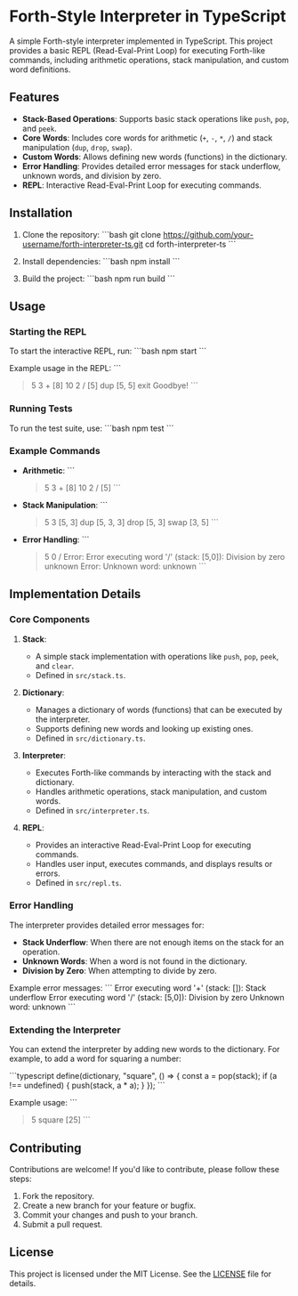 # Forth-Style Interpreter in TypeScript

A simple Forth-style interpreter implemented in TypeScript. This project provides a basic REPL (Read-Eval-Print Loop) for executing Forth-like commands, including arithmetic operations, stack manipulation, and custom word definitions.

## Features

- **Stack-Based Operations**: Supports basic stack operations like `push`, `pop`, and `peek`.
- **Core Words**: Includes core words for arithmetic (`+`, `-`, `*`, `/`) and stack manipulation (`dup`, `drop`, `swap`).
- **Custom Words**: Allows defining new words (functions) in the dictionary.
- **Error Handling**: Provides detailed error messages for stack underflow, unknown words, and division by zero.
- **REPL**: Interactive Read-Eval-Print Loop for executing commands.

## Installation

1. Clone the repository:
   \`\`\`bash
   git clone https://github.com/your-username/forth-interpreter-ts.git
   cd forth-interpreter-ts
   \`\`\`

2. Install dependencies:
   \`\`\`bash
   npm install
   \`\`\`

3. Build the project:
   \`\`\`bash
   npm run build
   \`\`\`

## Usage

### Starting the REPL

To start the interactive REPL, run:
\`\`\`bash
npm start
\`\`\`

Example usage in the REPL:
\`\`\`
> 5 3 +
[8]
> 10 2 /
[5]
> dup
[5, 5]
> exit
Goodbye!
\`\`\`

### Running Tests

To run the test suite, use:
\`\`\`bash
npm test
\`\`\`

### Example Commands

- **Arithmetic**:
  \`\`\`
  > 5 3 +
  [8]
  > 10 2 /
  [5]
  \`\`\`

- **Stack Manipulation**:
  \`\`\`
  > 5 3
  [5, 3]
  > dup
  [5, 3, 3]
  > drop
  [5, 3]
  > swap
  [3, 5]
  \`\`\`

- **Error Handling**:
  \`\`\`
  > 5 0 /
  Error: Error executing word '/' (stack: [5,0]): Division by zero
  > unknown
  Error: Unknown word: unknown
  \`\`\`

## Implementation Details

### Core Components

1. **Stack**:
   - A simple stack implementation with operations like `push`, `pop`, `peek`, and `clear`.
   - Defined in `src/stack.ts`.

2. **Dictionary**:
   - Manages a dictionary of words (functions) that can be executed by the interpreter.
   - Supports defining new words and looking up existing ones.
   - Defined in `src/dictionary.ts`.

3. **Interpreter**:
   - Executes Forth-like commands by interacting with the stack and dictionary.
   - Handles arithmetic operations, stack manipulation, and custom words.
   - Defined in `src/interpreter.ts`.

4. **REPL**:
   - Provides an interactive Read-Eval-Print Loop for executing commands.
   - Handles user input, executes commands, and displays results or errors.
   - Defined in `src/repl.ts`.

### Error Handling

The interpreter provides detailed error messages for:
- **Stack Underflow**: When there are not enough items on the stack for an operation.
- **Unknown Words**: When a word is not found in the dictionary.
- **Division by Zero**: When attempting to divide by zero.

Example error messages:
\`\`\`
Error executing word '+' (stack: []): Stack underflow
Error executing word '/' (stack: [5,0]): Division by zero
Unknown word: unknown
\`\`\`

### Extending the Interpreter

You can extend the interpreter by adding new words to the dictionary. For example, to add a word for squaring a number:

\`\`\`typescript
define(dictionary, "square", () => {
  const a = pop(stack);
  if (a !== undefined) {
    push(stack, a * a);
  }
});
\`\`\`

Example usage:
\`\`\`
> 5 square
[25]
\`\`\`

## Contributing

Contributions are welcome! If you'd like to contribute, please follow these steps:

1. Fork the repository.
2. Create a new branch for your feature or bugfix.
3. Commit your changes and push to your branch.
4. Submit a pull request.

## License

This project is licensed under the MIT License. See the [LICENSE](LICENSE) file for details.